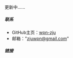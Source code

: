﻿

更新中......

##### 联系

- GitHub主页：[wpn-zju](https://github.com/wpn-zju)
- 邮箱："zjuwpn@gmail.com"

##### 链接


